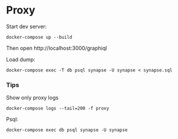 # Proxy

Start dev server:
```
docker-compose up --build
```

Then open http://localhost:3000/graphiql

Load dump:
```
docker-compose exec -T db psql synapse -U synapse < synapse.sql
```

### Tips

Show only proxy logs
```
docker-compose logs --tail=200 -f proxy
```

Psql:
```
docker-compose exec db psql synapse -U synapse
```
